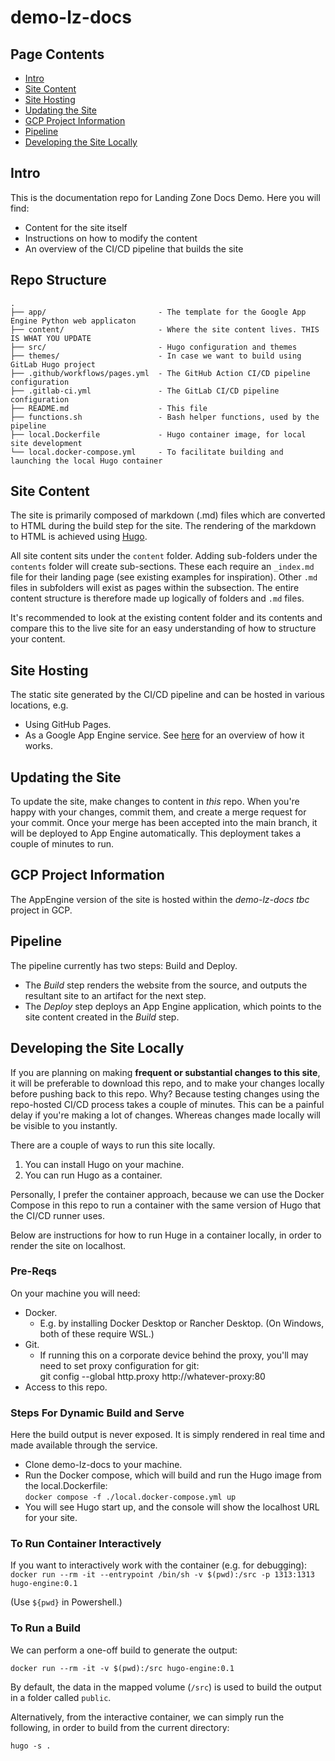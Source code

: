 # demo-lz-docs

## Page Contents

- [Intro](#intro)
- [Site Content](#site-content)
- [Site Hosting](#site-hosting)
- [Updating the Site](#updating-the-site)
- [GCP Project Information](#gcp-project-information)
- [Pipeline](#pipeline)
- [Developing the Site Locally](#developing-the-site-locally)

## Intro

This is the documentation repo for Landing Zone Docs Demo.  Here you will find:

- Content for the site itself
- Instructions on how to modify the content
- An overview of the CI/CD pipeline that builds the site

## Repo Structure

```
.
├── app/                         - The template for the Google App Engine Python web applicaton
├── content/                     - Where the site content lives. THIS IS WHAT YOU UPDATE
├── src/                         - Hugo configuration and themes
├── themes/                      - In case we want to build using GitLab Hugo project
├── .github/workflows/pages.yml  - The GitHub Action CI/CD pipeline configuration
├── .gitlab-ci.yml               - The GitLab CI/CD pipeline configuration
├── README.md                    - This file
├── functions.sh                 - Bash helper functions, used by the pipeline
├── local.Dockerfile             - Hugo container image, for local site development
└── local.docker-compose.yml     - To facilitate building and launching the local Hugo container
```

## Site Content

The site is primarily composed of markdown (.md) files which are converted to HTML during the build step for the site. The rendering of the markdown to HTML is achieved using [Hugo](https://gohugo.io/).  

All site content sits under the `content` folder. Adding sub-folders under the `contents` folder will create sub-sections.  These each require an `_index.md` file for their landing page (see existing examples for inspiration). Other `.md` files in subfolders will exist as pages within the subsection. The entire content structure is therefore made up logically of folders and `.md` files.

It's recommended to look at the existing content folder and its contents and compare this to the live site for an easy understanding of how to structure your content.

## Site Hosting

The static site generated by the CI/CD pipeline and can be hosted in various locations, e.g.
- Using GitHub Pages.
- As a Google App Engine service. See [here](https://cloud.google.com/appengine/docs/standard/python/getting-started/hosting-a-static-website) for an overview of how it works.

## Updating the Site

To update the site, make changes to content in _this_ repo.  When you're happy with your changes, commit them, and create a merge request for your commit.  Once your merge has been accepted into the main branch, it will be deployed to App Engine automatically.  This deployment takes a couple of minutes to run.

## GCP Project Information

The AppEngine version of the site is hosted within the _demo-lz-docs tbc_ project in GCP.

## Pipeline

The pipeline currently has two steps: Build and Deploy. 
  - The _Build_ step renders the website from the source, and outputs the resultant site to an artifact for the next step. 
  - The _Deploy_ step deploys an App Engine application, which points to the site content created in the _Build_ step.

## Developing the Site Locally

If you are planning on making **frequent or substantial changes to this site**, it will be preferable to download this repo, and to make your changes locally before pushing back to this repo.  Why?  Because testing changes using the repo-hosted CI/CD process takes a couple of minutes.  This can be a painful delay if you're making a lot of changes. Whereas changes made locally will be visible to you instantly.

There are a couple of ways to run this site locally.

1. You can install Hugo on your machine.
1. You can run Hugo as a container.

Personally, I prefer the container approach, because we can use the Docker Compose in this repo to run a container with the same version of Hugo that the CI/CD runner uses.

Below are instructions for how to run Huge in a container locally, in order to render the site on localhost.

### Pre-Reqs

On your machine you will need:

- Docker. 
  - E.g. by installing Docker Desktop or Rancher Desktop. (On Windows, both of these require WSL.)
- Git.
  - If running this on a corporate device behind the proxy, you'll may need to set proxy configuration for git: \
    git config --global http.proxy http://whatever-proxy:80
- Access to this repo.

### Steps For Dynamic Build and Serve

Here the build output is never exposed.  It is simply rendered in real time and made available through the service.

- Clone demo-lz-docs to your machine.
- Run the Docker compose, which will build and run the Hugo image from the local.Dockerfile: \
  `docker compose -f ./local.docker-compose.yml up`
- You will see Hugo start up, and the console will show the localhost URL for your site.

### To Run Container Interactively

If you want to interactively work with the container (e.g. for debugging): \
`docker run --rm -it --entrypoint /bin/sh -v $(pwd):/src -p 1313:1313 hugo-engine:0.1`

(Use `${pwd}` in Powershell.)

### To Run a Build

We can perform a one-off build to generate the output:

`docker run --rm -it -v $(pwd):/src hugo-engine:0.1`

By default, the data in the mapped volume (`/src`) is used to build the output in a folder called `public`.

Alternatively, from the interactive container, we can simply run the following, in order to build from the current directory:

`hugo -s .`